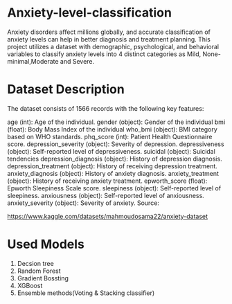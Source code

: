# Anxiety-level-classification
Anxiety disorders affect millions globally, and accurate classification of anxiety levels can help in better diagnosis and treatment planning. This project utilizes a dataset with demographic, psychological, and behavioral variables to classify anxiety levels into 4 distinct categories as Mild, None-minimal,Moderate and Severe.

# Dataset Description

The dataset consists of 1566 records with the following key features:

age (int): Age of the individual.
gender (object): Gender of the individual
bmi (float): Body Mass Index of the individual
who_bmi (object): BMI category based on WHO standards.
phq_score (int): Patient Health Questionnaire score.
depression_severity (object): Severity of depression.
depressiveness (object): Self-reported level of depressiveness.
suicidal (object): Suicidal tendencies
depression_diagnosis (object): History of depression diagnosis.
depression_treatment (object): History of receiving depression treatment.
anxiety_diagnosis (object): History of anxiety diagnosis.
anxiety_treatment (object): History of receiving anxiety treatment.
epworth_score (float): Epworth Sleepiness Scale score.
sleepiness (object): Self-reported level of sleepiness.
anxiousness (object): Self-reported level of anxiousness.
anxiety_severity (object): Severity of anxiety.
Source:

https://www.kaggle.com/datasets/mahmoudosama22/anxiety-dataset

# Used Models
1. Decsion tree
2. Random Forest
3. Gradient Bossting
4. XGBoost
5. Ensemble methods(Voting & Stacking classifier)


